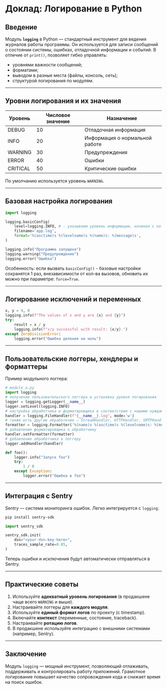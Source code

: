 # Доклад: Логирование в Python

## Введение
Модуль **`logging`** в Python — стандартный инструмент для ведения журналов работы программы. Он используется для записи сообщений о состоянии системы, ошибках, отладочной информации и событий. В отличие от `print()`, позволяет гибко управлять:
- уровнями важности сообщений;
- форматами;
- выводом в разные места (файлы, консоль, сеть);
- структурой логирования по модулям.

---

## Уровни логирования и их значения

| Уровень     | Числовое значение | Назначение |
|-------------|-------------------|------------|
| DEBUG       | 10                | Отладочная информация |
| INFO        | 20                | Информация о нормальной работе |
| WARNING     | 30                | Предупреждения |
| ERROR       | 40                | Ошибки |
| CRITICAL    | 50                | Критические ошибки |

По умолчанию используется уровень `WARNING`.

---

## Базовая настройка логирования

```python
import logging

logging.basicConfig(
    level=logging.INFO, # - указываем уровень информации, начиная с которого, будут записываться информация
    filename='app.log',
    format='%(asctime)s %(levelname)s %(name)s: %(message)s',
)

logging.info("Программа запущена")
logging.warning("Предупреждение")
logging.error("Ошибка")
```

Особенность: если вызвать `basicConfig()` - базовые настройки сохранятся 1 раз, внезависимости от кол-ва вызовов, обновить их можно при параметре: `force=True`.

---

## Логирование исключений и переменных

```python
x, y = 4, 0
logging.info(f"The values of x and y are {x} and {y}")
try:
    result = x / y
    logging.info(f"x/y successful with result: {x/y}.")
except ZeroDivisionError:
    logging.error("Ошибка деления на ноль")
```


---

## Пользовательские логгеры, хендлеры и форматтеры

Пример модульного логгера:

```python
# module_a.py
import logging
# получение пользовательского логгера и установка уровня логирования
logger = logging.getLogger(__name__)
logger.setLevel(logging.INFO)
# настройка обработчика и форматировщика в соответствии с нашими нуждами
handler = logging.FileHandler(f"{__name__}.log", mode='w')
# также есть другие обработкчик — StreamHandler, HTTPHandler, SMTPHandler
formatter = logging.Formatter('%(name)s %(asctime)s %(levelname)s: %(message)s')
# добавление форматировщика к обработчику 
handler.setFormatter(formatter)
# добавление обработчика к логгеру
logger.addHandler(handler)

def foo():
    logger.info("Запуск foo")
    try:
        1 / 0
    except Exception:
        logger.error("Ошибка в foo")
```

---

## Интеграция с Sentry

Sentry — система мониторинга ошибок. Легко интегрируется с `logging`:

```bash
pip install sentry-sdk
```

```python
import sentry_sdk

sentry_sdk.init(
    dsn="<your-dsn-key-here>",
    traces_sample_rate=0.85,
)
```

Теперь ошибки и исключения будут автоматически отправляться в Sentry.

---

## Практические советы

1. Используйте **адекватный уровень логирования** (в продакшене чаще всего `WARNING` и выше).
2. Настраивайте логгеры для **каждого модуля**.
3. Используйте **единый формат логов** по проекту (с timestamp).
4. Включайте **контекст** (переменные, состояние, traceback).
5. Настраивайте **ротацию логов**.
6. В продакшене используйте интеграцию с внешними системами (например, Sentry).

---

## Заключение

Модуль `logging` — мощный инструмент, позволяющий отлаживать, поддерживать и контролировать работу приложений. Грамотное логирование повышает качество сопровождения кода и снижает время на поиск ошибок.


